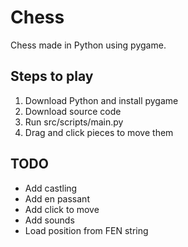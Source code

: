 # Chess
Chess made in Python using pygame.

## Steps to play
1. Download Python and install pygame
2. Download source code
3. Run src/scripts/main.py
4. Drag and click pieces to move them

## TODO
- Add castling
- Add en passant
- Add click to move
- Add sounds
- Load position from FEN string
